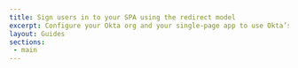 ```yaml
---
title: Sign users in to your SPA using the redirect model
excerpt: Configure your Okta org and your single-page app to use Okta’s redirect sign-in flow.
layout: Guides
sections:
 - main
---
```

